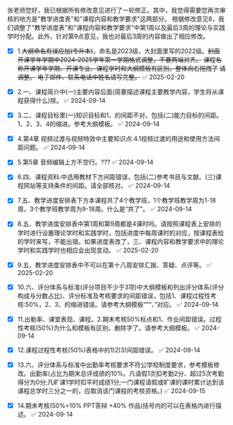 
张老师您好，我已根据所有修改意见进行了一轮修正。其中，我觉得需要您再次审核的地方是"教学进度表"和"课程内容和教学要求"这两部分。
根据修改意见8，我们调整了"教学进度表"和"课程内容和教学要求"中第1周以及最后3周的理论与实践学时分配。此外，针对第9点意见，我也对最后3周的内容做出了相应修改。


- [x] 1.~~大纲命名有误应加(专升本)~~，命名是2023级，大封面里写的2022级。~~封面开课学年学期中2024-2025学年第一学期格式调整，不要两端对齐。~~   ~~课程名称开课学年学期、开课专业、课程学时和大纲模板有区别，整体向右拖拽了~~  ~~请调整。~~    ~~电子邮件、联系电话中姓名请写完整。~~ ✅ 2025-02-20

- [x] 2.一、课程简介中(一)主要内容后面(简要描述课程主要教学内容，学生将从课程获得什么)除。 ✅ 2024-09-14

- [x] 3.二、课程目标里(一)知识目标和1、的间距不对，包括(二)能力目标的间距。1、2、3、4的缩进。参考大纲模板。 ✅ 2024-09-14

- [x] 4.第4章 视频过渡与视频特效中主要知识点:4.1视频过渡的用途和使用方法间距问题。 ✅ 2024-09-14

- [x] 5.第5章 音频编辑上方不空行。??? ✅ 2024-09-14

- [x] 6.四、课程资料:中选用教材下方间距错误，包括(二)参考书目与文献、(三)课程网站等支持条件的间距。请全部核对。 ✅ 2024-09-14

- [x] 7.五、教学进度安排表下方本课程共了4个教学班，1个教学班教学周为1-18周，3个教学班教学周为9-18周。什么是“共了”。 ✅ 2024-09-14

- [x] 8.五、教学进度安排表中第1周和第9周都是4课时吗。请按照课程表上安排的学时进行设置理论学时和实践学时，包括进度中每周课时的对应，按课程表给的学时来写，不能出错。如果进度表改了，三、课程内容和教学要求中的理论学时和实践学时也相应会出现变动。 ✅ 2025-02-20

- [x] 9.五、教学进度安排表中不可以在第十八周安排汇报、答疑、点评等。 ✅ 2025-02-20

- [x] 10.六、评分体系与标准(评分项目不少于3项)中大纲模板和列出评分体系(评分构成与分数占比)、评分标准及考核要求的间距错误，包括1、课程过程性考核:50%，2、3、的缩进错误。请参考大纲模板“”“、”对应。 ✅ 2024-09-14

- [x] 11.出勒率、课堂表现、课程。2.期末考核50%标点和1、作业间距错误。过程性考核(50%)为什么和模板有区别，删除字了。请参考大纲模板。 ✅ 2024-09-14

- [x] 12.课程过程性考核(50%)表格中的1)2)3)间距错误。 ✅ 2024-09-14

- [x] 13.六、评分体系与标准中出勤率考核要求不符公学校制度要求，参考模板修改。出勤率(占比为期末总评成绩的10%。凡请假1次扣考勤2分、超过5次考勤得分为0分;凡旷课1学时扣平时成绩1分;一门课程请假或旷课的课时累计达到该课程总学时三分之一的，应取消该门课程的考核资格。) ✅ 2024-09-15

- [x] 14.期末考核(50%=10% PPT答辩 +40% 作品)括号内的可以在表格内进行描述。 ✅ 2024-09-14





